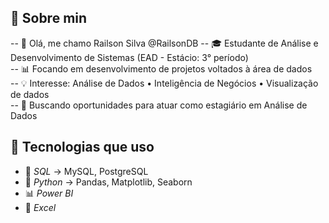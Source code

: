 ## 🧠 Sobre min

-- 👋 Olá, me chamo Railson Silva @RailsonDB
-- 🎓 Estudante de Análise e Desenvolvimento de Sistemas (EAD - Estácio: 3° período)<br>
-- 📊 Focando em desenvolvimento de projetos voltados à área de dados<br>
-- 💡 Interesse: Análise de Dados • Inteligência de Negócios • Visualização de dados  <br>
-- 🚀 Buscando oportunidades para atuar como estagiário em Análise de Dados<br>


## 🚀 Tecnologias que uso
- 🧮 *SQL* → MySQL, PostgreSQL  
- 🐍 *Python* → Pandas, Matplotlib, Seaborn  
- 📊 *Power BI*  
- 🧠 *Excel*








